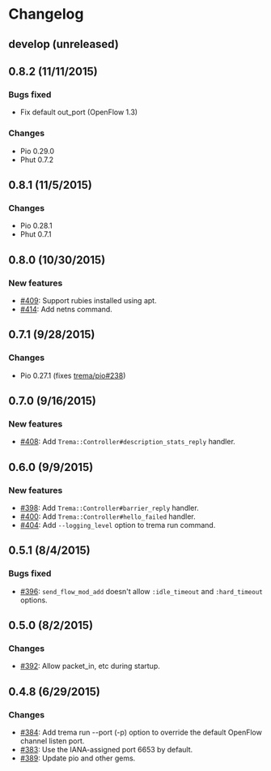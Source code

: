 # Changelog

## develop (unreleased)


## 0.8.2 (11/11/2015)
### Bugs fixed
* Fix default out_port (OpenFlow 1.3)

### Changes
* Pio 0.29.0
* Phut 0.7.2


## 0.8.1 (11/5/2015)
### Changes
* Pio 0.28.1
* Phut 0.7.1


## 0.8.0 (10/30/2015)
### New features
* [#409](https://github.com/trema/trema/pull/409): Support rubies installed using apt.
* [#414](https://github.com/trema/trema/pull/414): Add netns command.


## 0.7.1 (9/28/2015)
### Changes
* Pio 0.27.1 (fixes [trema/pio#238](https://github.com/trema/pio/issues/238))


## 0.7.0 (9/16/2015)
### New features
* [#408](https://github.com/trema/trema/pull/408): Add `Trema::Controller#description_stats_reply` handler.


## 0.6.0 (9/9/2015)
### New features
* [#398](https://github.com/trema/trema/pull/398): Add `Trema::Controller#barrier_reply` handler.
* [#400](https://github.com/trema/trema/pull/400): Add `Trema::Controller#hello_failed` handler.
* [#404](https://github.com/trema/trema/pull/404): Add `--logging_level` option to trema run command.


## 0.5.1 (8/4/2015)
### Bugs fixed
* [#396](https://github.com/trema/trema/issues/396): `send_flow_mod_add` doesn't allow `:idle_timeout` and `:hard_timeout` options.


## 0.5.0 (8/2/2015)
### Changes
* [#392](https://github.com/trema/trema/pull/392): Allow packet_in, etc during startup.


## 0.4.8 (6/29/2015)
### Changes
* [#384](https://github.com/trema/trema/pull/384): Add trema run --port (-p) option to override the default OpenFlow channel listen port.
* [#383](https://github.com/trema/trema/pull/383): Use the IANA-assigned port 6653 by default.
* [#389](https://github.com/trema/trema/pull/389): Update pio and other gems.

